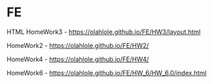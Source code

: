 # FE
HTML
HomeWork3 - https://olahlole.github.io/FE/HW3/layout.html 

HomeWork2 - https://olahlole.github.io/FE/HW2/  

HomeWork4 - https://olahlole.github.io/FE/HW4/  

HomeWork6 - https://olahlole.github.io/FE/HW_6/HW_6.0/index.html
